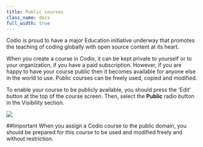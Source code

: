```yaml
---
title: Public courses
class_name: docs
full_width: true
---
```


Codio is proud to have a major Education initiative underway that promotes the teaching of coding globally with open source content at its heart.

When you create a course in Codio, it can be kept private to yourself or to your organization, if you have a paid subscription. However, if you are happy to have your course public then it becomes available for anyone else in the world to use. Public courses can be freely used, copied and modified.

To enable your course to be publicly available, you should press the 'Edit' button at the top of the course screen. Then, select the **Public** radio button in the Visibility section.

![](docs/education/create-course-public.png)

##Important
When you assign a Codio course to the public domain, you should be prepared for this course to be used and modified freely and without restriction.

